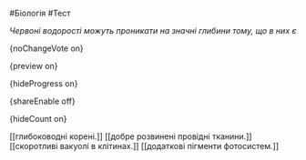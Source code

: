#Біологія #Тест

*Червоні водорості можуть проникати на значні глибини тому, що в них є*

{noChangeVote on}

{preview on}

{hideProgress on}

{shareEnable off}

{hideCount on}

[[глибоководні корені.]]
[[добре розвинені провідні тканини.]]
[[скоротливі вакуолі в клітинах.]]
[[додаткові пігменти фотосистем.]]
